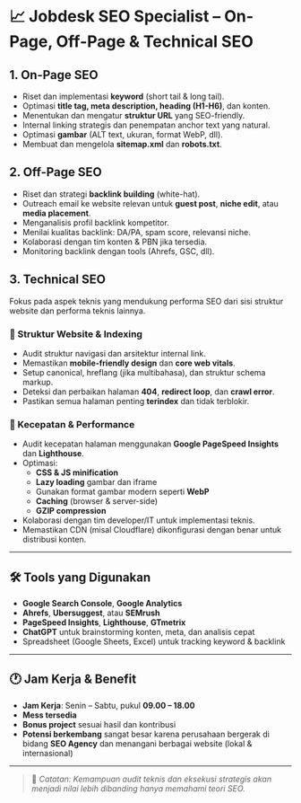 # 📈 Jobdesk SEO Specialist – On-Page, Off-Page & Technical SEO

## 1. On-Page SEO
- Riset dan implementasi **keyword** (short tail & long tail).
- Optimasi **title tag, meta description, heading (H1-H6)**, dan konten.
- Menentukan dan mengatur **struktur URL** yang SEO-friendly.
- Internal linking strategis dan penempatan anchor text yang natural.
- Optimasi **gambar** (ALT text, ukuran, format WebP, dll).
- Membuat dan mengelola **sitemap.xml** dan **robots.txt**.

## 2. Off-Page SEO
- Riset dan strategi **backlink building** (white-hat).
- Outreach email ke website relevan untuk **guest post**, **niche edit**, atau **media placement**.
- Menganalisis profil backlink kompetitor.
- Menilai kualitas backlink: DA/PA, spam score, relevansi niche.
- Kolaborasi dengan tim konten & PBN jika tersedia.
- Monitoring backlink dengan tools (Ahrefs, GSC, dll).

## 3. Technical SEO
Fokus pada aspek teknis yang mendukung performa SEO dari sisi struktur website dan performa teknis lainnya.

### 🔧 Struktur Website & Indexing
- Audit struktur navigasi dan arsitektur internal link.
- Memastikan **mobile-friendly design** dan **core web vitals**.
- Setup canonical, hreflang (jika multibahasa), dan struktur schema markup.
- Deteksi dan perbaikan halaman **404**, **redirect loop**, dan **crawl error**.
- Pastikan semua halaman penting **terindex** dan tidak terblokir.

### 🚀 Kecepatan & Performance
- Audit kecepatan halaman menggunakan **Google PageSpeed Insights** dan **Lighthouse**.
- Optimasi:
  - **CSS & JS minification**
  - **Lazy loading** gambar dan iframe
  - Gunakan format gambar modern seperti **WebP**
  - **Caching** (browser & server-side)
  - **GZIP compression**
- Kolaborasi dengan tim developer/IT untuk implementasi teknis.
- Memastikan CDN (misal Cloudflare) dikonfigurasi dengan benar untuk distribusi konten.

---

## 🛠 Tools yang Digunakan
- **Google Search Console**, **Google Analytics**
- **Ahrefs**, **Ubersuggest**, atau **SEMrush**
- **PageSpeed Insights**, **Lighthouse**, **GTmetrix**
- **ChatGPT** untuk brainstorming konten, meta, dan analisis cepat
- Spreadsheet (Google Sheets, Excel) untuk tracking keyword & backlink

---

## 🕐 Jam Kerja & Benefit

- **Jam Kerja**: Senin – Sabtu, pukul **09.00 – 18.00**
- **Mess tersedia**
- **Bonus project** sesuai hasil dan kontribusi
- **Potensi berkembang** sangat besar karena perusahaan bergerak di bidang **SEO Agency** dan menangani berbagai website (lokal & internasional)

---

> 📌 *Catatan: Kemampuan audit teknis dan eksekusi strategis akan menjadi nilai lebih dibanding hanya memahami teori SEO.*

